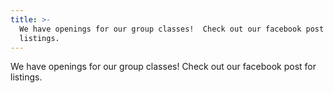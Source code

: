 ```yaml
---
title: >-
  We have openings for our group classes!  Check out our facebook post for
  listings.
---
```

We have openings for our group classes!  Check out our facebook post for listings.
